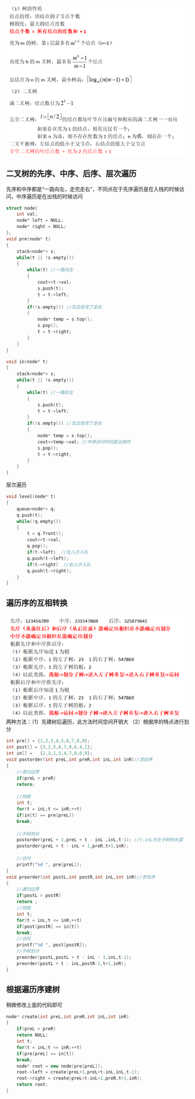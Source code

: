 ![](https://github.com/tangshisong/algorithm/blob/master/pic/3.png)
## 二叉树的先序、中序、后序、层次遍历
先序和中序都是“一路向左，走完走右”，不同点在于先序遍历是在入栈的时候访问，中序遍历是在出栈的时候访问
```cpp
struct node{
	int val;
	node* left = NULL;
	node* right = NULL;
};
void pre(node* t)
{
	stack<node*> s;
	while(t || !s.empty())
	{
		while(t) //一路向左 
		{
			cout<<t->val;
			s.push(t);
			t = t->left;
		}
		if(!s.empty()) //左边走完了走右 
		{
			node* temp = s.top();
			s.pop();
			t = t->right;
		}
	}
}
```
```cpp
void in(node* t)
{
	stack<node*> s;
	while(t || !s.empty())
	{
		while(t) //一路向左 
		{
			s.push(t);
			t = t->left;
		}
		if(!s.empty()) //左边走完了走右 
		{
			node* temp = s.top();
			cout<<temp->val; //中序访问时间是出栈时 
			s.pop();
			t = t->right;
		}
	}
}
```
层次遍历
```cpp
void level(node* t)
{
	queue<node*> q;
	q.push(t);
	while(!q.empty())
	{
		t = q.front();
		cout<<t->val;
		q.pop();
		if(t->left)  //左儿子入队 
		q.push(t->left);
		if(t->right)  //右儿子入队 
		q.push(t->right);
	}
}
```
## 遍历序的互相转换
![](https://github.com/tangshisong/algorithm/blob/master/pic/4.png)
两种方法：（1）先建树后遍历，此方法时间空间开销大 （2）根据序的特点进行划分
```cpp
int pre[] = {1,2,3,4,5,6,7,8,9};
int post[] = {3,2,5,8,7,9,6,4,1};
int in[] =   {2,3,1,5,4,7,8,6,9};
void postorder(int preL,int preR,int inL,int inR)//求后序
{
	//递归边界 
	if(preL > preR)
	return;
	
	//找根 
	int t;
	for(t = inL;t <= inR;++t)
	if(in[t] == pre[preL])
	break;
	
	//子树划分 
	postorder(preL + 1,preL + t - inL ,inL,t-1); //t-inL为左子树的长度 
	postorder(preL + t - inL + 1,preR,t+1,inR);
	
	//访问 
	printf("%d ", pre[preL]);
}
void preorder(int postL,int postR,int inL,int inR)//求先序
{
	//递归边界
	if(postL > postR)
	return ;
	//找根
	int t;
	for(t = inL;t <= inR;++t)
	if(post[postR] == in[t])
	break;
	//访问
	printf("%d ", post[postR]);
	//子树划分
	preorder(postL,postL + t - inL - 1,inL,t-1);
	preorder(postL + t - inL,postR-1,t+1,inR);
}
```
## 根据遍历序建树
稍微修改上面的代码即可
```cpp
node* create(int preL,int preR,int inL,int inR)
{
	if(preL > preR)
	return NULL;
	int t;
	for(t = inL;t <= inR;++t)
	if(pre[preL] == in[t])
	break;
	node* root = new node(pre[preL]);
	root->left = create(preL+1,preL+t-inL,inL,t-1);
	root->right = create(preL+t-inL+1,preR,t+1,inR);
	return root;
}
```

